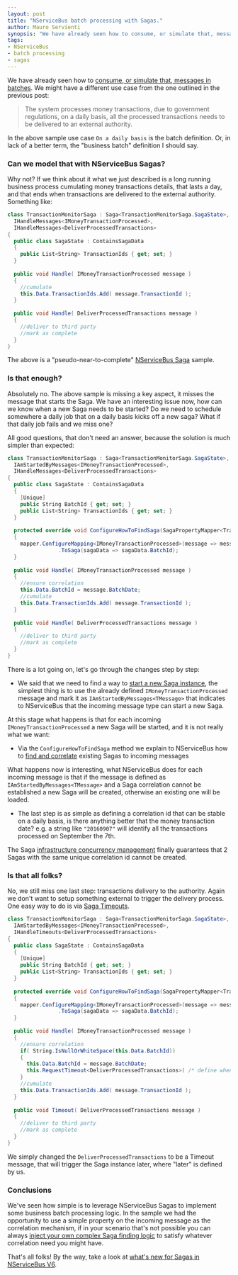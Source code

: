 ```yaml
---
layout: post
title: "NServiceBus batch processing with Sagas."
author: Mauro Servienti
synopsis: "We have already seen how to consume, or simulate that, messages in batches. We might have a different use case, from the one outlined in the previous post, money transactions processing."
tags:
- NServiceBus
- batch processing
- sagas
---
```


We have already seen how to [consume, or simulate that, messages in batches](http://milestone.topics.it/2016/08/23/consuming-messages-in-batches-with-nservicebus.html). We might have a different use case from the one outlined in the previous post:

> The system processes money transactions, due to government regulations, on a daily basis, all the processed transactions needs to be delivered to an external authority.

In the above sample use case `On a daily basis` is the batch definition. Or, in lack of a better term, the "business batch" definition I should say.

### Can we model that with NServiceBus Sagas?

Why not? If we think about it what we just described is a long running business process cumulating money transactions details, that lasts a day, and that ends when transactions are delivered to the external authority. Something like:

```csharp
class TransactionMonitorSaga : Saga<TransactionMonitorSaga.SagaState>,
  IHandleMessages<IMoneyTransactionProcessed>,
  IHandleMessages<DeliverProcessedTransactions>
{
  public class SagaState : ContainsSagaData
  {
    public List<String> TransactionIds { get; set; }
  }
  
  public void Handle( IMoneyTransactionProcessed message )
  {
    //cumulate
    this.Data.TransactionIds.Add( message.TransactionId );
  }
  
  public void Handle( DeliverProcessedTransactions message )
  {
    //deliver to third party
    //mark as complete
  }
}
```

The above is a "pseudo-near-to-complete" [NServiceBus Saga](http://docs.particular.net/nservicebus/sagas/) sample.

### Is that enough?

Absolutely no. The above sample is missing a key aspect, it misses the message that starts the Saga. We have an interesting issue now, how can we know when a new Saga needs to be started? Do we need to schedule somewhere a daily job that on a daily basis kicks off a new saga? What if that daily job fails and we miss one?

All good questions, that don't need an answer, because the solution is much simpler than expected:

```csharp
class TransactionMonitorSaga : Saga<TransactionMonitorSaga.SagaState>,
  IAmStartedByMessages<IMoneyTransactionProcessed>,
  IHandleMessages<DeliverProcessedTransactions>
{
  public class SagaState : ContainsSagaData
  {
    [Unique]
    public String BatchId { get; set; }
    public List<String> TransactionIds { get; set; }
  }
  
  protected override void ConfigureHowToFindSaga(SagaPropertyMapper<TransactionMonitorSaga.SagaState> mapper)
  {
  	mapper.ConfigureMapping<IMoneyTransactionProcessed>(message => message.BatchDate)
                .ToSaga(sagaData => sagaData.BatchId);
  }
  
  public void Handle( IMoneyTransactionProcessed message )
  {
    //ensure correlation
    this.Data.BatchId = message.BatchDate;
    //cumulate
    this.Data.TransactionIds.Add( message.TransactionId );
  }
  
  public void Handle( DeliverProcessedTransactions message )
  {
    //deliver to third party
    //mark as complete
  }
}
```

There is a lot going on, let's go through the changes step by step:

* We said that we need to find a way to [start a new Saga instance](http://docs.particular.net/nservicebus/sagas/#starting-a-saga), the simplest thing is to use the already defined `IMoneyTransactionProcessed` message and mark it as `IAmStartedByMessages<TMessage>` that indicates to NServiceBus that the incoming message type can start a new Saga.

At this stage what happens is that for each incoming `IMoneyTransactionProcessed` a new Saga will be started, and it is not really what we want:

* Via the `ConfigureHowToFindSaga` method we explain to NServiceBus how to [find and correlate](http://docs.particular.net/nservicebus/sagas/#correlating-messages-to-a-saga) existing Sagas to incoming messages

What happens now is interesting, what NServiceBus does for each incoming message is that if the message is defined as `IAmStartedByMessages<TMessage>` and a Saga correlation cannot be established a new Saga will be created, otherwise an existing one will be loaded.

* The last step is as simple as defining a correlation id that can be stable on a daily basis, is there anything better that the money transaction date? e.g. a string like `"20160907"` will identify all the transactions processed on September the 7th.

The Saga [infrastructure concurrency management](http://docs.particular.net/nservicebus/sagas/concurrency) finally guarantees that 2 Sagas with the same unique correlation id cannot be created.

### Is that all folks?

No, we still miss one last step: transactions delivery to the authority. Again we don't want to setup something external to trigger the delivery process. One easy way to do is via [Saga Timeouts](http://docs.particular.net/nservicebus/sagas/timeouts).

```csharp
class TransactionMonitorSaga : Saga<TransactionMonitorSaga.SagaState>,
  IAmStartedByMessages<IMoneyTransactionProcessed>,
  IHandleTimeouts<DeliverProcessedTransactions>
{
  public class SagaState : ContainsSagaData
  {
    [Unique]
    public String BatchId { get; set; }
    public List<String> TransactionIds { get; set; }
  }
  
  protected override void ConfigureHowToFindSaga(SagaPropertyMapper<TransactionMonitorSaga.SagaState> mapper)
  {
  	mapper.ConfigureMapping<IMoneyTransactionProcessed>(message => message.BatchDate)
                .ToSaga(sagaData => sagaData.BatchId);
  }
  
  public void Handle( IMoneyTransactionProcessed message )
  {
    //ensure correlation
    if( String.IsNullOrWhiteSpace(this.Data.BatchId))
    {
      this.Data.BatchId = message.BatchDate;
      this.RequestTimeout<DeliverProcessedTransactions>( /* define when, e.g. tomorrow */ );
    }
    //cumulate
    this.Data.TransactionIds.Add( message.TransactionId );
  }
  
  public void Timeout( DeliverProcessedTransactions message )
  {
    //deliver to third party
    //mark as complete
  }
}
```

We simply changed the `DeliverProcessedTransactions` to be a Timeout message, that will trigger the Saga instance later, where "later" is defined by us.

### Conclusions

We've seen how simple is to leverage NServiceBus Sagas to implement some business batch processing logic. In the sample we had the opportunity to use a simple property on the incoming message as the correlation mechanism, if in your scenario that's not possible you can always [inject your own complex Saga finding logic](http://docs.particular.net/nservicebus/sagas/saga-finding) to satisfy whatever correlation need you might have.

That's all folks! By the way, take a look at [what's new for Sagas in NServiceBus V6](http://particular.net/blog/nservicebus-sagas-simplified).
